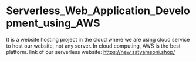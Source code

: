 # Serverless_Web_Application_Development_using_AWS
It is a website hosting project in the cloud where we are using cloud service to host our website, not any server. In cloud computing, AWS is the best platform.
 link of our serverless website:                             https://new.satyamsoni.shop/
  
    
